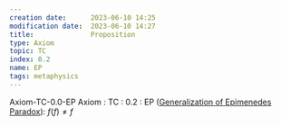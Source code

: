 ```yaml
---
creation date:		2023-06-10 14:25
modification date:	2023-06-10 14:27
title: 				Proposition
type: Axiom
topic: TC
index: 0.2
name: EP
tags: metaphysics
---
```

Axiom-TC-0.0-EP
Axiom : TC : 0.2 : EP ([Generalization of Epimenedes Paradox](Generalization%20of%20Epimenedes%20Paradox.md)): $f(f) \neq f$ 
